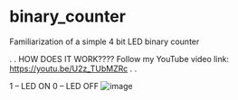 # binary_counter
Familiarization of a simple 4 bit LED binary counter

.
.
HOW DOES IT WORK????
Follow my YouTube video link: https://youtu.be/U2z_TUbMZRc
.
.

1 – LED ON
0 – LED OFF
![image](https://user-images.githubusercontent.com/63573906/114273278-0e604100-9a37-11eb-8bba-09b0e41049b7.png)



